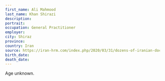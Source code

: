 ```yaml
---
first_name: Ali Mahmood
last_name: Khan Shirazi
description: 
portrait: 
occupation: General Practitioner 
employer: 
city: Shiraz
province: 
country: Iran
source: https://iran-hrm.com/index.php/2020/03/31/dozens-of-iranian-doctors-died-during-irans-coronavirus-crisis/
birth_date: 
death_date: 
---
```


Age unknown.
